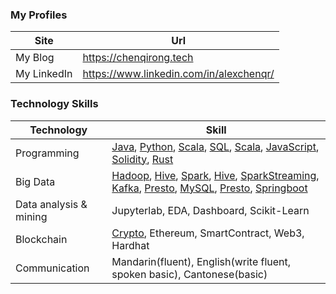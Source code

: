 ### My Profiles

| Site      | Url |
| ----------- | ----------- |
| My Blog      | https://chenqirong.tech       |
| My LinkedIn   | https://www.linkedin.com/in/alexchenqr/        |

### Technology Skills

| Technology      | Skill |
| ----------- | ----------- |
| Programming      | <a href="https://chenqirong.tech/tags/Java" target="_blank">Java</a>, <a href="https://chenqirong.tech/tags/Python" target="_blank">Python</a>, <a href="https://chenqirong.tech/tags/Scala" target="_blank">Scala</a>, <a href="https://chenqirong.tech/tags/SQL" target="_blank">SQL</a>, <a href="https://chenqirong.tech/tags/Scala" target="_blank">Scala</a>, <a href="https://chenqirong.tech/tags/JavaScript" target="_blank">JavaScript</a>, <a href="https://chenqirong.tech/tags/Solidity" target="_blank">Solidity</a>, <a href="https://chenqirong.tech/tags/Rust" target="_blank">Rust</a>|
| Big Data   | <a href="https://chenqirong.tech/tags/Hadoop" target="_blank">Hadoop</a>, <a href="https://chenqirong.tech/tags/Hive" target="_blank">Hive</a>, <a href="https://chenqirong.tech/tags/Spark" target="_blank">Spark</a>, <a href="https://chenqirong.tech/tags/Hive" target="_blank">Hive</a>, <a href="https://chenqirong.tech/tags/SparkStreaming" target="_blank">SparkStreaming</a>, <a href="https://chenqirong.tech/tags/Kafka" target="_blank">Kafka</a>, <a href="https://chenqirong.tech/tags/Presto" target="_blank">Presto</a>, <a href="https://chenqirong.tech/tags/MySQL" target="_blank">MySQL</a>, <a href="https://chenqirong.tech/tags/Presto" target="_blank">Presto</a>, <a href="https://chenqirong.tech/tags/Springboot" target="_blank">Springboot</a> |
| Data analysis & mining   | Jupyterlab, EDA, Dashboard, Scikit-Learn |
| Blockchain | <a href="https://chenqirong.tech/tags/Crypto" target="_blank">Crypto</a>, Ethereum, SmartContract, Web3, Hardhat |
| Communication | Mandarin(fluent), English(write fluent, spoken basic), Cantonese(basic) |
